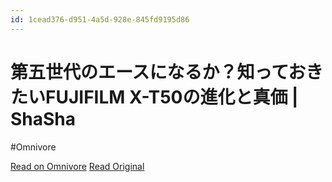 ```yaml
---
id: 1cead376-d951-4a5d-928e-845fd9195d86
---
```


# 第五世代のエースになるか？知っておきたいFUJIFILM X-T50の進化と真価 | ShaSha
#Omnivore

[Read on Omnivore](https://omnivore.app/me/fujifilm-x-t-50-sha-sha-190310bd2ed)
[Read Original](https://www.kitamura.jp/shasha/fujifilm/x-t50-20240606/)

